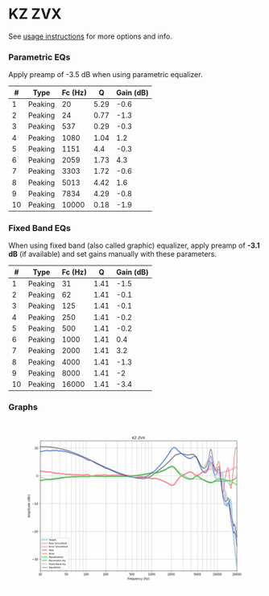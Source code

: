# KZ ZVX
See [usage instructions](https://github.com/jaakkopasanen/AutoEq#usage) for more options and info.

### Parametric EQs
Apply preamp of -3.5 dB when using parametric equalizer.

|   # | Type    |   Fc (Hz) |    Q |   Gain (dB) |
|-----|---------|-----------|------|-------------|
|   1 | Peaking |        20 | 5.29 |        -0.6 |
|   2 | Peaking |        24 | 0.77 |        -1.3 |
|   3 | Peaking |       537 | 0.29 |        -0.3 |
|   4 | Peaking |      1080 | 1.04 |         1.2 |
|   5 | Peaking |      1151 | 4.4  |        -0.3 |
|   6 | Peaking |      2059 | 1.73 |         4.3 |
|   7 | Peaking |      3303 | 1.72 |        -0.6 |
|   8 | Peaking |      5013 | 4.42 |         1.6 |
|   9 | Peaking |      7834 | 4.29 |        -0.8 |
|  10 | Peaking |     10000 | 0.18 |        -1.9 |

### Fixed Band EQs
When using fixed band (also called graphic) equalizer, apply preamp of **-3.1 dB** (if available) and set gains manually with these parameters.

|   # | Type    |   Fc (Hz) |    Q |   Gain (dB) |
|-----|---------|-----------|------|-------------|
|   1 | Peaking |        31 | 1.41 |        -1.5 |
|   2 | Peaking |        62 | 1.41 |        -0.1 |
|   3 | Peaking |       125 | 1.41 |        -0.1 |
|   4 | Peaking |       250 | 1.41 |        -0.2 |
|   5 | Peaking |       500 | 1.41 |        -0.2 |
|   6 | Peaking |      1000 | 1.41 |         0.4 |
|   7 | Peaking |      2000 | 1.41 |         3.2 |
|   8 | Peaking |      4000 | 1.41 |        -1.3 |
|   9 | Peaking |      8000 | 1.41 |        -2   |
|  10 | Peaking |     16000 | 1.41 |        -3.4 |

### Graphs
![](./KZ%20ZVX.png)
